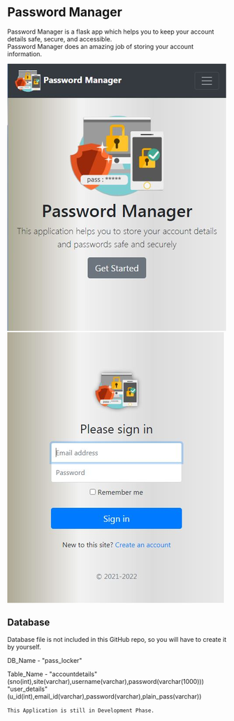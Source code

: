# Password Manager
Password Manager is a flask app which helps you to keep your account details safe, secure, and accessible.  
Password Manager does an amazing job of storing your account information.

![Screenshot 1](static/images/app/1.JPG)
![Screenshot 2](static/images/app/2.JPG)

## Database
Database file is not included in this GitHub repo, so you will have to create it by yourself.   
   
DB_Name - "pass_locker"    

Table_Name - 
"accountdetails" (sno(int),site(varchar),username(varchar),password(varchar(1000)))   
"user_details" (u_id(int),email_id(varchar),password(varchar),plain_pass(varchar))

`This Application is still in Development Phase.`